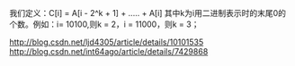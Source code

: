 我们定义：C[i] = A[i - 2^k + 1] + ..... + A[i]  其中k为i用二进制表示时的末尾0的个数。例如：i= 10100,则k = 2，i = 11000，则k = 3；

http://blog.csdn.net/ljd4305/article/details/10101535
http://blog.csdn.net/int64ago/article/details/7429868